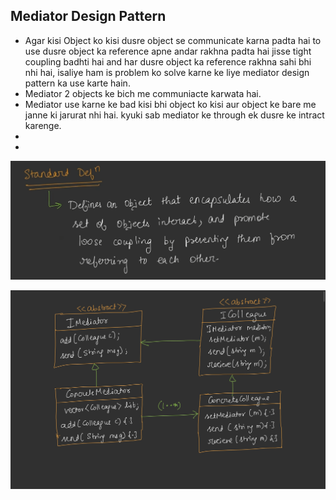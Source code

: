 ## Mediator Design Pattern

* Agar kisi Object ko kisi dusre object se communicate karna padta hai to use dusre object ka reference apne andar rakhna padta hai jisse tight coupling badhti hai and har dusre object ka reference rakhna sahi bhi nhi hai, isaliye ham is problem ko solve karne ke liye mediator design pattern ka use karte hain.
* Mediator 2 objects ke bich me communiacte karwata hai.
* Mediator use karne ke bad kisi bhi object ko kisi aur object ke bare me janne ki jarurat nhi hai. kyuki sab mediator ke through ek dusre ke intract karenge.
* 
* 

![1757383231163](image/Mediator/1757383231163.png)

![1757382517052](image/Mediator/1757382517052.png)
